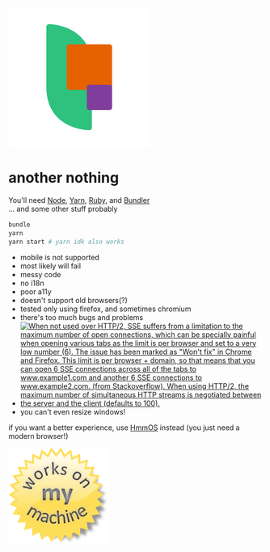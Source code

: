 ![Another Nothing](/f/icon.svg)
# another nothing

You'll need [Node](https://nodejs.org/), [Yarn](https://yarnpkg.com/), [Ruby](https://www.ruby-lang.org/), and [Bundler](https://bundler.io/)  
... and some other stuff probably  
```bash
bundle
yarn
yarn start # yarn idk also works
```

- mobile is not supported
- most likely will fail
- messy code
- no i18n
- poor a11y
- doesn't support old browsers(?)
- tested only using firefox, and sometimes chromium
- there's too much bugs and problems
- [![When not used over HTTP/2, SSE suffers from a limitation to the maximum number of open connections, which can be specially painful when opening various tabs as the limit is per browser and set to a very low number (6). The issue has been marked as "Won't fix" in Chrome and Firefox. This limit is per browser + domain, so that means that you can open 6 SSE connections across all of the tabs to www.example1.com and another 6 SSE connections to www.example2.com. (from Stackoverflow). When using HTTP/2, the maximum number of simultaneous HTTP streams is negotiated between the server and the client (defaults to 100).](https://i.postimg.cc/8ck2p690/image.png)](https://developer.mozilla.org/en-US/docs/Web/API/EventSource)
- you can't even resize windows!

if you want a better experience, use [HmmOS](https://electogenius.github.io/HmmOS) instead (you just need a modern browser!)

![Works on my machine](worksonmymachine.png)
